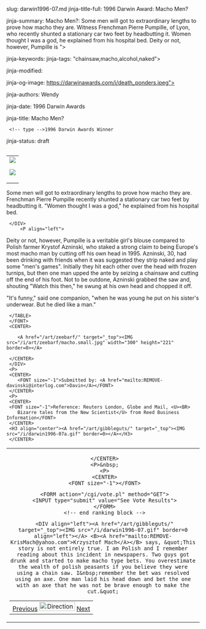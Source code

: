 slug: darwin1996-07.md
jinja-title-full: 1996 Darwin Award: Macho Men?

jinja-summary: Macho Men?: Some men will got to extraordinary lengths to prove how macho they are. Witness Frenchman Pierre Pumpille, of Lyon, who recently shunted a stationary car two feet by headbutting it. Women thought I was a god, he explained from his hospital bed. Deity or not, however, Pumpille is ">

jinja-keywords:
jinja-tags: "chainsaw,macho,alcohol,naked">

jinja-modified:

jinja-og-image: https://darwinawards.com/i/death_ponders.jpeg">

jinja-authors: Wendy

jinja-date: 1996 Darwin Awards


jinja-title: Macho Men?

	 <!-- type -->1996 Darwin Awards Winner
jinja-status: draft

<TABLE border=0 align=right><TR><TD align=center>
<A href="/cgi/search.pl?keywords=category%3Dmacho&swishindex=stories.data&show_description=yes&maxdisplay=10&maxresults=50"><IMG src="/i/icon/macho.jpg" border=0></A>

<A href="/cgi/search.pl?keywords=category%3Dalcohol&swishindex=stories.data&show_description=yes&maxdisplay=10&maxresults=50"><IMG src="/i/icon/beer.gif" border=0></A>

</TD></TR></TABLE>

Some men will got to extraordinary lengths to prove how macho they
are. Frenchman Pierre Pumpille recently shunted a stationary car two feet
by headbutting it. "Women thought I was a god," he explained from his
hospital bed.

	 </DIV>
		 <P align="left">
Deity or not, however, Pumpille is a veritable girl's blouse compared to Polish farmer Krystof Azninski, who staked a strong claim to being Europe's most macho man by cutting off his own head in 1995. Azninski, 30, had been drinking with friends when it was suggested they strip naked and play some "men's games". Initially they hit each other over the head with frozen turnips, but then one man upped the ante by seizing a chainsaw and cutting off the end of his foot. Not to be outdone, Azninski grabbed the saw and, shouting "Watch this then," he swung at his own head and chopped it off.
		 <P align="left">
"It's funny," said one companion, "when he was young he put on his sister's underwear. But he died like a man."
		 </TD>
		</TR>

	 </TABLE>
	 </FONT>
	 <CENTER>

		<A href="/art/zeebarf/" target="_top"><IMG src="/i/art/zeebarf/macho.small.jpg" width="300" height="221" border=0></A>

	 </CENTER>
	 </DIV>
	 <P>
	 <CENTER>
		<FONT size="-1">Submitted by: <A href="mailto:REMOVE-davinski@interlog.com">Davin</A></FONT>
	 </CENTER>
	 <P>
	 <CENTER>
	 <FONT size="-1">Reference: Reuters London, Globe and Mail, <U><BR>
		Bizarre tales from the New Scientist</U> from Reed Business Information</FONT>
	 </CENTER>
	 <H3 align="center"><A href="/art/gibbleguts/" target="_top"><IMG src="/i/darwin1996-07a.gif" border=0></A></H3>
	 </CENTER>
</TD></TR></TABLE>
<TABLE width=100% border=0 cellspacing=5 cellpadding=10>
<TR valign="top">
	<TD colspan="2">
	 <P>
	 <CENTER>

	 </CENTER>
	 <P>&nbsp;
	 <P>
	 <CENTER>
	 <FONT size="-1"></FONT>
<!-- begin ranking block -->
	 <FORM action="/cgi/vote.pl" method="GET">
	 <INPUT type="submit" value="See Vote Results">
	 </FORM>
	 <!-- end ranking block -->

<!-- formerly email_a_friend pl -->

	 <DIV align="left"><A href="/art/gibbleguts/" target="_top"><IMG src="/i/darwin1996-07.gif" border=0 align="left"></A> <B><A href="mailto:REMOVE-KrisMach@yahoo.com">Krzysztof Mach</A></B> says, &quot;This story is not entirely true. I am Polish and I remember reading about this incident in newspapers. Two guys got drunk and started to make macho type bets. You overestimate the wealth of polish peasants if you believe they were using a chain saw. I&nbsp;remember the bet was resolved using an axe. One man laid his head down and bet the one with an axe that he was not be brave enough to make the cut.&quot;
</DIV>
	 </CENTER>
	<TABLE width=100% border=0 background="/i/bgmain.jpg" cellspacing=5 cellpadding=10><TR><TD>
<CENTER>
<A href="darwin1996-06.html">Previous</A> <IMG src="/i/arrowani.gif" width="93" height="24" border="0" alt="Directions"> <A href="darwin1996-08.html">Next</A>
</CENTER></H2>
</CENTER>

<!--#include file=nav_1996.html -->


